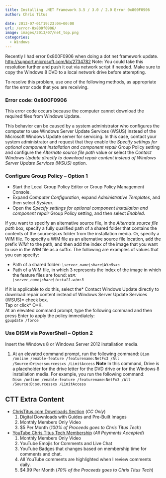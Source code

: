 ```yaml
---
title: Installing .NET Framework 3.5 / 3.0 / 2.0 Error 0x800F0906
author: Chris Titus

date: 2013-07-01T19:23:04+00:00
url: /error-0x800f0906/
image: images/2013/07/net_top.png
categories:
  - Windows
---
```

Recently I had error 0x800F0906 when doing a dot net framework update. <http://support.microsoft.com/kb/2734782> Note: You could take this resolution further and push it out via network script if needed. Make sure to copy the Windows 8 DVD to a local network drive before attempting.<!--more-->

To resolve this problem, use one of the following methods, as appropriate for the error code that you are receiving.

### Error code: 0x800F0906

This error code occurs because the computer cannot download the required files from Windows Update.

This behavior can be caused by a system administrator who configures the computer to use Windows Server Update Services (WSUS) instead of the Microsoft Windows Update server for servicing. In this case, contact your system administrator and request that they enable the *Specify settings for optional component installation and component repair* Group Policy setting and configure the *Alternate source file path* value or select the *Contact Windows Update directly to download repair content instead of Windows Server Update Services (WSUS)* option.

### Configure Group Policy &#8211; Option 1

  * Start the Local Group Policy Editor or Group Policy Management Console. 
  * Expand *Computer Configuration*, expand *Administrative Templates*, and then select *System*. 
  * Open the *Specify settings for optional component installation and component repair* Group Policy setting, and then select *Enabled*. 

If you want to specify an alternative source file, in the *Alternate source file path* box, specify a fully qualified path of a shared folder that contains the contents of the sources\sxs folder from the installation media. Or, specify a WIM file. To specify a WIM file as an alternative source file location, add the prefix *WIM:* to the path, and then add the index of the image that you want to use in the WIM file as a suffix. The following are examples of values that you can specify:

  * Path of a shared folder: *<code>\server_name\share\Win8sxs</code>*
  * Path of a WIM file, in which 3 represents the index of the image in which the feature files are found: *<code>WIM: \server_name\share\install.wim:3</code>*

If it is applicable to do this, select the* Contact Windows Update directly to download repair content instead of Windows Server Update Services (WSUS)* check box.  
Tap or click* O*K.  
At an elevated command prompt, type the following command and then press Enter to apply the policy immediately:  
`gpupdate /force`

### Use DISM via PowerShell &#8211; Option 2

Insert the Windows 8 or Windows Server 2012 installation media.
  1. At an elevated command prompt, run the following command:
`Dism /online /enable-feature /featurename:NetFx3 /All /Source:Drive:sourcessxs /LimitAccess`
**Note** In this command, Drive is a placeholder for the drive letter for the DVD drive or for the Windows 8 installation media. For example, you run the following command:  
`Dism /online /enable-feature /featurename:NetFx3 /All /Source:D:sourcessxs /LimitAccess`

## CTT Extra Content

- [ChrisTitus.com Downloads Section][1] (_CC Only_)
  1. Digital Downloads with Guides and Pre-Built Images
  2. Monthly Members Only Video
  3. $5 Per Month (_100% of Proceeds goes to Chris Titus Tech_)
- [YouTube Chris Titus Tech Membership][2] (_All Payments Accepted_)
  1. Monthly Members Only Video
  2. YouTube Emojis for Comments and Live Chat
  3. YouTube Badges that changes based on membership time for comments and chat.
  4. All YouTube comments are highlighted when I review comments daily. 
  5. $4.99 Per Month (_70% of the Proceeds goes to Chris Titus Tech_)

 [1]: https://portal.christitus.com
 [2]: https://christitus.com/join